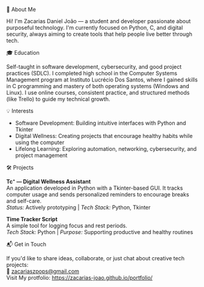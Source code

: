 📝 About Me

Hi! I'm Zacarias Daniel João — a student and developer passionate about purposeful technology. I'm currently focused on Python, C, and digital security, always aiming to create tools that help people live better through tech.

🎓 Education

Self-taught in software development, cybersecurity, and good project practices (SDLC). I completed high school in the Computer Systems Management program at Instituto Lucrécio Dos Santos, where I gained skills in C programming and mastery of both operating systems (Windows and Linux). I use online courses, consistent practice, and structured methods (like Trello) to guide my technical growth.

💡 Interests

- Software Development: Building intuitive interfaces with Python and Tkinter  
- Digital Wellness: Creating projects that encourage healthy habits while using the computer  
- Lifelong Learning: Exploring automation, networking, cybersecurity, and project management

🛠️ Projects

**Tc⁺ — Digital Wellness Assistant**  
An application developed in Python with a Tkinter-based GUI. It tracks computer usage and sends personalized reminders to encourage breaks and self-care.  
*Status:* Actively prototyping | *Tech Stack:* Python, Tkinter

**Time Tracker Script**  
A simple tool for logging focus and rest periods.  
*Tech Stack:* Python | *Purpose:* Supporting productive and healthy routines

📬 Get in Touch

If you'd like to share ideas, collaborate, or just chat about creative tech projects:  
📧 zacariaszpops@gmail.com  
Visit My protfolio: https://zacarias-joao.github.io/portfolio/
